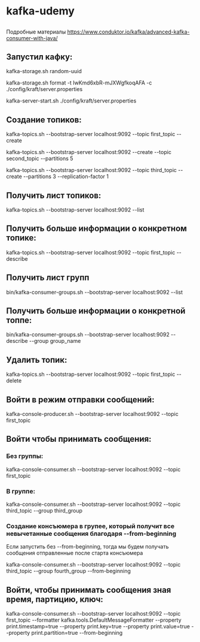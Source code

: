 # kafka-udemy
##
Подробные материалы 
https://www.conduktor.io/kafka/advanced-kafka-consumer-with-java/

## Запустил кафку:
kafka-storage.sh random-uuid

kafka-storage.sh format -t IwKmd6xbR-mJXWgfkoqAFA -c ./config/kraft/server.properties

kafka-server-start.sh ./config/kraft/server.properties

## Создание топиков:
kafka-topics.sh --bootstrap-server localhost:9092 --topic first_topic --create

kafka-topics.sh --bootstrap-server localhost:9092 --create --topic second_topic --partitions 5

kafka-topics.sh --bootstrap-server localhost:9092 --topic third_topic --create --partitions 3 --replication-factor 1

## Получить лист топиков:
kafka-topics.sh --bootstrap-server localhost:9092 --list

## Получить больше информации о конкретном топике:
kafka-topics.sh --bootstrap-server localhost:9092 --topic first_topic --describe

## Получить лист групп
bin/kafka-consumer-groups.sh --bootstrap-server localhost:9092 --list

## Получить больше информации о конкретной топпе:
bin/kafka-consumer-groups.sh --bootstrap-server localhost:9092 --describe --group group_name

## Удалить топик:
kafka-topics.sh --bootstrap-server localhost:9092 --topic first_topic --delete

## Войти в режим отправки сообщений:
kafka-console-producer.sh --bootstrap-server localhost:9092 --topic first_topic

## Войти чтобы принимать сообщения:

### Без группы:
kafka-console-consumer.sh --bootstrap-server localhost:9092 --topic first_topic

### В группе:
kafka-console-consumer.sh --bootstrap-server localhost:9092 --topic third_topic --group third_group

### Создание консъюмера в групее, который получит все невычетанные сообщения благодаря --from-beginning
Если запустить без --from-beginning, тогда мы будем получать сообщения отправленные после старта консъюмера

kafka-console-consumer.sh --bootstrap-server localhost:9092 --topic third_topic --group fourth_group --from-beginning

## Войти, чтобы принимать сообщения зная время, партицию, ключ:
kafka-console-consumer.sh --bootstrap-server localhost:9092 --topic first_topic --formatter kafka.tools.DefaultMessageFormatter --property print.timestamp=true --property print.key=true --property print.value=true --property print.partition=true --from-beginning

